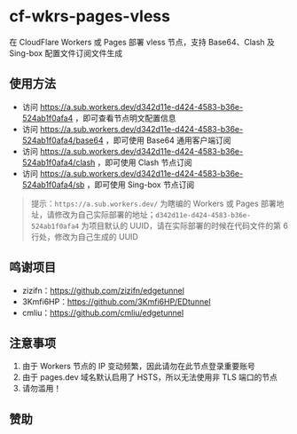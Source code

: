 # cf-wkrs-pages-vless

在 CloudFlare Workers 或 Pages 部署 vless 节点，支持 Base64、Clash 及 Sing-box 配置文件订阅文件生成

## 使用方法

- 访问 https://a.sub.workers.dev/d342d11e-d424-4583-b36e-524ab1f0afa4 ，即可查看节点明文配置信息
- 访问 https://a.sub.workers.dev/d342d11e-d424-4583-b36e-524ab1f0afa4/base64 ，即可使用 Base64 通用客户端订阅
- 访问 https://a.sub.workers.dev/d342d11e-d424-4583-b36e-524ab1f0afa4/clash ，即可使用 Clash 节点订阅
- 访问 https://a.sub.workers.dev/d342d11e-d424-4583-b36e-524ab1f0afa4/sb ，即可使用 Sing-box 节点订阅

> 提示：`https://a.sub.workers.dev/` 为瞎编的 Workers 或 Pages 部署地址，请修改为自己实际部署的地址；`d342d11e-d424-4583-b36e-524ab1f0afa4` 为项目默认的 UUID，请在实际部署的时候在代码文件的第 6 行处，修改为自己生成的 UUID


## 鸣谢项目

- zizifn：https://github.com/zizifn/edgetunnel
- 3Kmfi6HP：https://github.com/3Kmfi6HP/EDtunnel
- cmliu：https://github.com/cmliu/edgetunnel

## 注意事项

1. 由于 Workers 节点的 IP 变动频繁，因此请勿在此节点登录重要账号
2. 由于 pages.dev 域名默认启用了 HSTS，所以无法使用非 TLS 端口的节点
3. 请勿滥用！

## 赞助
